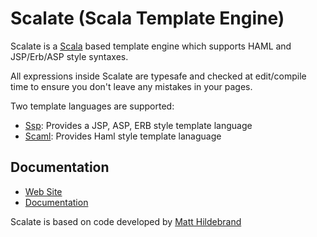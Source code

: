 Scalate (Scala Template Engine)
===============================

Scalate is a [Scala](http://www.scala-lang.org) based template engine which supports HAML and JSP/Erb/ASP style syntaxes.

All expressions inside Scalate are typesafe and checked at edit/compile time to ensure you don't leave any mistakes in your pages.

Two template languages are supported:

  * [Ssp](http://scalate.fusesource.org/documentation/ssp-reference.html#syntax): Provides a JSP, ASP, ERB style template language
  * [Scaml](http://scalate.fusesource.org/documentation/scaml-reference.html#features): Provides Haml style template lanaguage

Documentation
-------------

* [Web Site](http://scalate.fusesource.org/)
* [Documentation](http://scalate.fusesource.org/documentation/)

Scalate is based on code developed by [Matt Hildebrand](http://github.com/matthild/serverpages)

